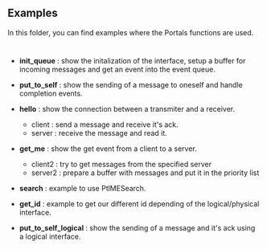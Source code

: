 ## Examples

In this folder, you can find examples where the Portals functions are used.

#

* **init_queue** : show the initalization of the interface, setup a buffer for incoming messages and get an event into the event queue.

* **put_to_self** : show the sending of a message to oneself and handle completion events.

* **hello** : show the connection between a transmiter and a receiver.
    - client : send a message and receive it's ack.
    - server : receive the message and read it.

* **get_me** : show the get event from a client to a server. 
    - client2 : try to get messages from the specified server  
    - server2 : prepare a buffer with messages and put it in the priority list

* **search** : example to use PtlMESearch.

* **get_id** : example to get our different id depending of the logical/physical interface.

* **put_to_self_logical** : show the sending of a message and it's ack using a logical interface. 
